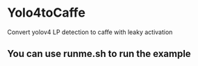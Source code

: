 # Yolo4toCaffe
Convert yolov4 LP detection to caffe with leaky activation

## You can use runme.sh to run the example

